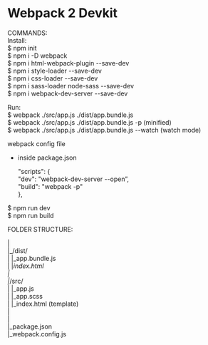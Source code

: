 # Webpack 2 Devkit

COMMANDS:  
Install:  
$ npm init  
$ npm i -D webpack  
$ npm i html-webpack-plugin --save-dev  
$ npm i style-loader --save-dev  
$ npm i css-loader --save-dev  
$ npm i sass-loader node-sass --save-dev  
$ npm i webpack-dev-server --save-dev  


Run:  
$ webpack ./src/app.js ./dist/app.bundle.js  
$ webpack ./src/app.js ./dist/app.bundle.js -p (minified)  
$ webpack ./src/app.js ./dist/app.bundle.js --watch (watch mode)   

webpack config file  
- inside package.json  

	"scripts": {  
 	 "dev": "webpack-dev-server --open”,  
	 "build": "webpack -p"  
	},  

$ npm run dev  
$ npm run build  





FOLDER STRUCTURE:  

|  
|_/dist/  
|   |_app.bundle.js  
|   |_index.html  
|  
|_/src/  
|   |_app.js  
|   |_app.scss  
|   |_index.html (template)  
|  
|  
|_package.json  
|_webpack.config.js  
